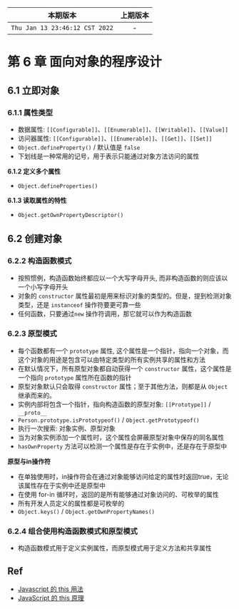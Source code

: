 |本期版本| 上期版本
|:---:|:---:
`Thu Jan 13 23:46:12 CST 2022` | -


# 第 6 章 面向对象的程序设计

## 6.1 立即对象



### 6.1.1 属性类型

* 数据属性: `[[Configurable]]`、`[[Enumerable]]`、`[[Writable]]`、`[[Value]]`
* 访问器属性: `[[Configurable]]`、`[[Enumerable]]`、`[[Get]]`、`[[Set]]`
* `Object.defineProperty()` / 默认值是 `false`
* 下划线是一种常用的记号，用于表示只能通过对象方法访问的属性

**6.1.2 定义多个属性**

* `Object.defineProperties()`

**6.1.3 读取属性的特性**

* `Object.getOwnPropertyDescriptor()`

## 6.2 创建对象


### 6.2.2 构造函数模式

* 按照惯例，构造函数始终都应以一个大写字母开头, 而非构造函数的则应该以一个小写字母开头
* 对象的 `constructor` 属性最初是用来标识对象的类型的。但是，提到检测对象类型，还是 `instanceof` 操作符要更可靠一些
* 任何函数，只要通过`new` 操作符调用，那它就可以作为构造函数

### 6.2.3 原型模式

* 每个函数都有一个 `prototype` 属性, 这个属性是一个指针，指向一个对象，而这个对象的用途是包含可以由特定类型的所有实例共享的属性和方法
* 在默认情况下，所有原型对象都自动获得一个 `constructor` 属性，这个属性是一个指向 `prototype` 属性所在函数的指针
* 原型对象默认只会取得 `constructor` 属性；至于其他方法，则都是从 `Object` 继承而来的。
* 实例内部将包含一个指针，指向构造函数的原型对象: `[[Prototype]]` / `__proto__`
* `Person.prototype.isPrototypeof()` / `Object.getPrototypeof()`
* 执行一次搜索: 对象实例、原型对象
* 当为对象实例添加一个属性时，这个属性会屏蔽原型对象中保存的同名属性
* `hasOwnProperty` 方法可以检测一个属性是存在于实例中，还是存在于原型中

**原型与in操作符**

* 在单独使用时，in操作符会在通过对象能够访问给定的属性时返回true，无论该属性存在于实例中还是原型中
* 在使用 for-in 循环时，返回的是所有能够通过对象访问的、可枚举的属性
* 所有开发人员定义的属性都是可枚举的
* `Object.keys()` / `Object.getOwnPropertyNames()`


### 6.2.4 组合使用构造函数模式和原型模式

* 构造函数模式用于定义实例属性，而原型模式用于定义方法和共享属性


## Ref

* [Javascript 的 this 用法](https://www.ruanyifeng.com/blog/2010/04/using_this_keyword_in_javascript.html)
* [JavaScript 的 this 原理](https://www.ruanyifeng.com/blog/2018/06/javascript-this.html)